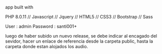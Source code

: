 app built with

PHP 8.0.11 // Javascript // Jquery // HTML5 // CSS3 // Bootstrap // Sass

User : admin
Password : santi001+

luego de haber subido un nuevo release, se debe indicar al encagado del sevidor, hacer un enlace de referencia desde la carpeta public, hasta la carpeta donde estan alojados los audio.
